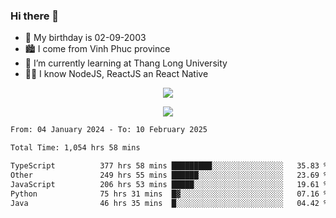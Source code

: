 ### Hi there 👋
- 🎂 My birthday is 02-09-2003
- 🏙️ I come from Vinh Phuc province
- 🌱 I’m currently learning at Thang Long University
- 🧑‍💻 I know NodeJS, ReactJS an React Native
<p align="center"><img src="https://github-readme-stats.vercel.app/api?username=tmquang0209&show_icons=true&theme=gradient"></p>
<p align="center"><img src="https://github-readme-stats.vercel.app/api/top-langs/?username=tmquang0209&hide=scss,css&langs_count=10"></p>
<!--START_SECTION:waka-->

```txt
From: 04 January 2024 - To: 10 February 2025

Total Time: 1,054 hrs 58 mins

TypeScript          377 hrs 58 mins █████████░░░░░░░░░░░░░░░░   35.83 %
Other               249 hrs 55 mins ██████░░░░░░░░░░░░░░░░░░░   23.69 %
JavaScript          206 hrs 53 mins █████░░░░░░░░░░░░░░░░░░░░   19.61 %
Python              75 hrs 31 mins  █▓░░░░░░░░░░░░░░░░░░░░░░░   07.16 %
Java                46 hrs 35 mins  █░░░░░░░░░░░░░░░░░░░░░░░░   04.42 %
```

<!--END_SECTION:waka-->
